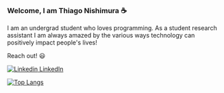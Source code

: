 
### Welcome, I am Thiago Nishimura  :coffee:
I am an undergrad student who loves programming.
As a student research assistant I am always amazed by the various ways technology can positively impact people's lives!


Reach out! :smiley:

[![Linkedin](https://i.stack.imgur.com/gVE0j.png) LinkedIn](https://www.linkedin.com/in/thiago-nishimura)


[![Top Langs](https://github-readme-stats.vercel.app/api/top-langs/?username=dsnishimura)](https://github.com/anuraghazra/github-readme-stats)




